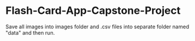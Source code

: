 # Flash-Card-App-Capstone-Project
Save all images into images folder and .csv files into separate folder named "data" and then run.
